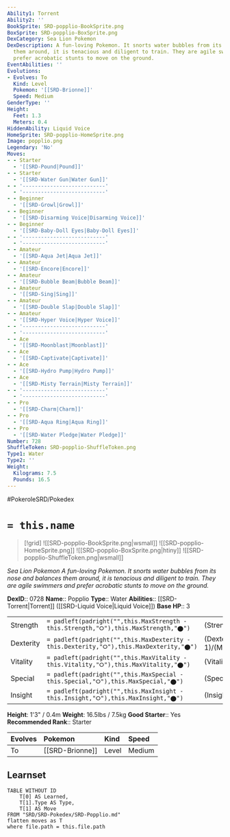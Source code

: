 ```yaml
---
Ability1: Torrent
Ability2: ''
BookSprite: SRD-popplio-BookSprite.png
BoxSprite: SRD-popplio-BoxSprite.png
DexCategory: Sea Lion Pokemon
DexDescription: A fun-loving Pokemon. It snorts water bubbles from its nose and balances
  them around, it is tenacious and diligent to train. They are agile swimmers and
  prefer acrobatic stunts to move on the ground.
EventAbilities: ''
Evolutions:
- Evolves: To
  Kind: Level
  Pokemon: '[[SRD-Brionne]]'
  Speed: Medium
GenderType: ''
Height:
  Feet: 1.3
  Meters: 0.4
HiddenAbility: Liquid Voice
HomeSprite: SRD-popplio-HomeSprite.png
Image: popplio.png
Legendary: 'No'
Moves:
- - Starter
  - '[[SRD-Pound|Pound]]'
- - Starter
  - '[[SRD-Water Gun|Water Gun]]'
- - '---------------------------'
  - '---------------------------'
- - Beginner
  - '[[SRD-Growl|Growl]]'
- - Beginner
  - '[[SRD-Disarming Voice|Disarming Voice]]'
- - Beginner
  - '[[SRD-Baby-Doll Eyes|Baby-Doll Eyes]]'
- - '---------------------------'
  - '---------------------------'
- - Amateur
  - '[[SRD-Aqua Jet|Aqua Jet]]'
- - Amateur
  - '[[SRD-Encore|Encore]]'
- - Amateur
  - '[[SRD-Bubble Beam|Bubble Beam]]'
- - Amateur
  - '[[SRD-Sing|Sing]]'
- - Amateur
  - '[[SRD-Double Slap|Double Slap]]'
- - Amateur
  - '[[SRD-Hyper Voice|Hyper Voice]]'
- - '---------------------------'
  - '---------------------------'
- - Ace
  - '[[SRD-Moonblast|Moonblast]]'
- - Ace
  - '[[SRD-Captivate|Captivate]]'
- - Ace
  - '[[SRD-Hydro Pump|Hydro Pump]]'
- - Ace
  - '[[SRD-Misty Terrain|Misty Terrain]]'
- - '---------------------------'
  - '---------------------------'
- - Pro
  - '[[SRD-Charm|Charm]]'
- - Pro
  - '[[SRD-Aqua Ring|Aqua Ring]]'
- - Pro
  - '[[SRD-Water Pledge|Water Pledge]]'
Number: 728
ShuffleToken: SRD-popplio-ShuffleToken.png
Type1: Water
Type2: ''
Weight:
  Kilograms: 7.5
  Pounds: 16.5
---
```


#PokeroleSRD/Pokedex

# `= this.name`

> [!grid]
> ![[SRD-popplio-BookSprite.png|wsmall]]
> ![[SRD-popplio-HomeSprite.png]]
> ![[SRD-popplio-BoxSprite.png|htiny]]
> ![[SRD-popplio-ShuffleToken.png|wsmall]]


*Sea Lion Pokemon*
*A fun-loving Pokemon. It snorts water bubbles from its nose and balances them around, it is tenacious and diligent to train. They are agile swimmers and prefer acrobatic stunts to move on the ground.*

**DexID**:: 0728
**Name**:: Popplio
**Type**:: Water
**Abilities**:: [[SRD-Torrent|Torrent]] ([[SRD-Liquid Voice|Liquid Voice]])
**Base HP**:: 3

|           |                                                                                        |                                          |
| --------- | -------------------------------------------------------------------------------------- | ---------------------------------------- |
| Strength  | `= padleft(padright("",this.MaxStrength - this.Strength,"⭘"),this.MaxStrength,"⬤")`    | (Strength::2)/(MaxStrength::4)   |
| Dexterity | `= padleft(padright("",this.MaxDexterity - this.Dexterity,"⭘"),this.MaxDexterity,"⬤")` | (Dexterity:: 1)/(MaxDexterity::3) |
| Vitality  | `= padleft(padright("",this.MaxVitality - this.Vitality,"⭘"),this.MaxVitality,"⬤")`    | (Vitality::2)/(MaxVitality::4)   |
| Special   | `= padleft(padright("",this.MaxSpecial - this.Special,"⭘"),this.MaxSpecial,"⬤")`       | (Special::2)/(MaxSpecial::4)     |
| Insight   | `= padleft(padright("",this.MaxInsight - this.Insight,"⭘"),this.MaxInsight,"⬤")`       | (Insight::2)/(MaxInsight::4)     |

**Height**: 1'3" / 0.4m
**Weight**: 16.5lbs / 7.5kg
**Good Starter**:: Yes
**Recommended Rank**:: Starter

| Evolves   | Pokemon         | Kind   | Speed   |
|:----------|:----------------|:-------|:--------|
| To        | [[SRD-Brionne]] | Level  | Medium  |

## Learnset

```dataview
TABLE WITHOUT ID
    T[0] AS Learned,
    T[1].Type AS Type,
    T[1] AS Move
FROM "SRD/SRD-Pokedex/SRD-Popplio.md"
flatten moves as T
where file.path = this.file.path
```
